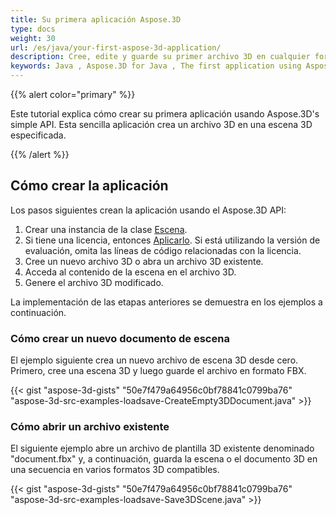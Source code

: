```yaml
---
title: Su primera aplicación Aspose.3D
type: docs
weight: 30
url: /es/java/your-first-aspose-3d-application/
description: Cree, edite y guarde su primer archivo 3D en cualquier formato compatible con Aspose.3D for Java para experimentar su simplicidad y potencia en Java.
keywords: Java , Aspose.3D for Java , The first application using Aspose.3D for Java, The first program via Aspose.3D for Java.
---
```

{{% alert color="primary" %}}

Este tutorial explica cómo crear su primera aplicación usando Aspose.3D's simple API. Esta sencilla aplicación crea un archivo 3D en una escena 3D especificada.

{{% /alert %}}

##  **Cómo crear la aplicación**

Los pasos siguientes crean la aplicación usando el Aspose.3D API:

1. Crear una instancia de la clase [Escena](https://reference.aspose.com/3d/java/com.aspose.threed/scene/).
1. Si tiene una licencia, entonces [Aplicarlo](/3d/es/java/licensing/).
Si está utilizando la versión de evaluación, omita las líneas de código relacionadas con la licencia.
1. Cree un nuevo archivo 3D o abra un archivo 3D existente.
1. Acceda al contenido de la escena en el archivo 3D.
1. Genere el archivo 3D modificado.

La implementación de las etapas anteriores se demuestra en los ejemplos a continuación.

###  **Cómo crear un nuevo documento de escena**

El ejemplo siguiente crea un nuevo archivo de escena 3D desde cero. Primero, cree una escena 3D y luego guarde el archivo en formato FBX.

{{< gist "aspose-3d-gists" "50e7f479a64956c0bf78841c0799ba76" "aspose-3d-src-examples-loadsave-CreateEmpty3DDocument.java" >}}

###  **Cómo abrir un archivo existente**

El siguiente ejemplo abre un archivo de plantilla 3D existente denominado "document.fbx" y, a continuación, guarda la escena o el documento 3D en una secuencia en varios formatos 3D compatibles.

{{< gist "aspose-3d-gists" "50e7f479a64956c0bf78841c0799ba76" "aspose-3d-src-examples-loadsave-Save3DScene.java" >}}
